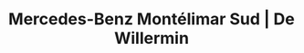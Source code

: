 ---
title: "Mercedes-Benz Montélimar Sud | De Willermin"
url: /montelimar/mercedes-benz-montelimar-sud-de-willermin/
shop: voiture
---